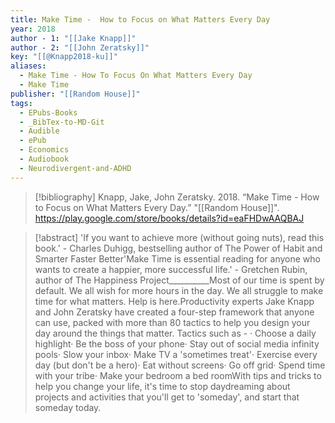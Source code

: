 ```yaml
---
title: Make Time -  How to Focus on What Matters Every Day
year: 2018
author - 1: "[[Jake Knapp]]"
author - 2: "[[John Zeratsky]]"
key: "[[@Knapp2018-ku]]"
aliases:
  - Make Time - How To Focus On What Matters Every Day
  - Make Time
publisher: "[[Random House]]"
tags:
  - EPubs-Books
  - _BibTex-to-MD-Git
  - Audible
  - ePub
  - Economics
  - Audiobook
  - Neurodivergent-and-ADHD
---
```


> [!bibliography]
> Knapp, Jake, John Zeratsky. 2018. “Make Time -  How to Focus on What Matters Every Day.” "[[Random House]]". https://play.google.com/store/books/details?id=eaFHDwAAQBAJ

> [!abstract]
> 'If you want to achieve more (without going nuts), read this book.' - Charles Duhigg, bestselling author of The Power of Habit and Smarter Faster Better'Make Time is essential reading for anyone who wants to create a happier, more successful life.' - Gretchen Rubin, author of The Happiness Project__________Most of our time is spent by default. We all wish for more hours in the day. We all struggle to make time for what matters. Help is here.Productivity experts Jake Knapp and John Zeratsky have created a four-step framework that anyone can use, packed with more than 80 tactics to help you design your day around the things that matter. Tactics such as - · Choose a daily highlight· Be the boss of your phone· Stay out of social media infinity pools· Slow your inbox· Make TV a 'sometimes treat'· Exercise every day (but don't be a hero)· Eat without screens· Go off grid· Spend time with your tribe· Make your bedroom a bed roomWith tips and tricks to help you change your life, it's time to stop daydreaming about projects and activities that you'll get to 'someday', and start that someday today.